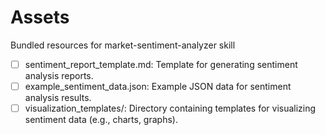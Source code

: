 # Assets

Bundled resources for market-sentiment-analyzer skill

- [ ] sentiment_report_template.md: Template for generating sentiment analysis reports.
- [ ] example_sentiment_data.json: Example JSON data for sentiment analysis results.
- [ ] visualization_templates/: Directory containing templates for visualizing sentiment data (e.g., charts, graphs).
